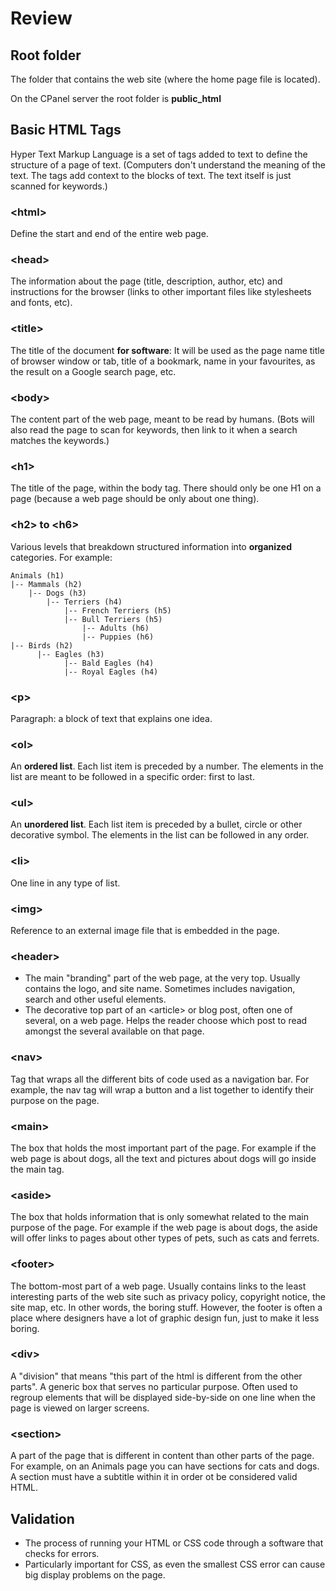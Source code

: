 # Review

## Root folder

The folder that contains the web site (where the home page file is located).

On the CPanel server the root folder is **public_html**

## Basic HTML Tags

Hyper Text Markup Language is a set of tags added to text to define the structure of a page of text. (Computers don't understand the meaning of the text. The tags add context to the blocks of text. The text itself is just scanned for keywords.)

### \<html>

Define the start and end of the entire web page.

### \<head>

The information about the page (title, description, author, etc) and instructions for the browser (links to other important files like stylesheets and fonts, etc).

### \<title>

The title of the document **for software**: It will be used as the page name title of browser window or tab, title of a bookmark, name in your favourites, as the result on a Google search page, etc. 

### \<body>

The content part of the web page, meant to be read by humans. (Bots will also read the page to scan for keywords, then link to it when a search matches the keywords.)

### \<h1>

The title of the page, within the body tag. There should only be one H1 on a page (because a web page should be only about one thing).

### \<h2> to \<h6>

Various levels that breakdown structured information into **organized** categories. For example:

    Animals (h1)
    |-- Mammals (h2)
        |-- Dogs (h3)
            |-- Terriers (h4) 
                |-- French Terriers (h5)
                |-- Bull Terriers (h5)
                    |-- Adults (h6)
                    |-- Puppies (h6)
    |-- Birds (h2)
          |-- Eagles (h3)
                |-- Bald Eagles (h4)
                |-- Royal Eagles (h4)

### \<p>

Paragraph: a block of text that explains one idea. 

### \<ol>

An **ordered list**. Each list item is preceded by a number. The elements in the list are meant to be followed in a specific order: first to last.

### \<ul>

An **unordered list**. Each list item is preceded by a bullet, circle or other decorative symbol. The elements in the list can be followed in any order.

### \<li>

One line in any type of list.

### \<img>

Reference to an external image file that is embedded in the page.

### \<header>

- The main "branding" part of the web page, at the very top. Usually contains the logo, and site name. Sometimes includes navigation, search and other useful elements.
- The decorative top part of an \<article> or blog post, often one of several, on a web page. Helps the reader choose which post to read amongst the several available on that page.

### \<nav>

Tag that wraps all the different bits of code used as a navigation bar. For example, the nav tag will wrap a button and a list together to identify their purpose on the page.

### \<main>

The box that holds the most important part of the page. For example if the web page is about dogs, all the text and pictures about dogs will go inside the main tag.


### \<aside>

The box that holds information that is only somewhat related to the main purpose of the page. For example if the web page is about dogs, the aside will offer links to pages about other types of pets, such as cats and ferrets.

### \<footer>

The bottom-most part of a web page. Usually contains links to the least interesting parts of the web site such as privacy policy, copyright notice, the site map, etc. In other words, the boring stuff. However, the footer is often a place where designers have a lot of graphic design fun, just to make it less boring.

### \<div>

A "division" that means "this part of the html is different from the other parts". A generic box that serves no particular purpose. Often used to regroup elements that will be displayed side-by-side on one line when the page is viewed on larger screens.

### \<section>

A part of the page that is different in content than other parts of the page. For example, on an Animals page you can have sections for cats and dogs. A section must have a subtitle within it in order ot be considered valid HTML.

## Validation

- The process of running your HTML or CSS code through a software that checks for errors.
- Particularly important for CSS, as even the smallest CSS error can cause big display problems on the page.